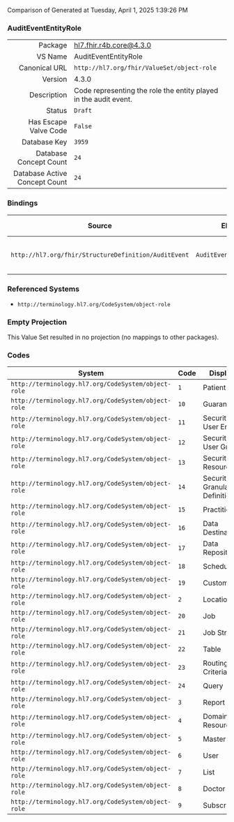 Comparison of 
Generated at Tuesday, April 1, 2025 1:39:26 PM

### AuditEventEntityRole

|      |     |
| ---: | --- |
| Package | hl7.fhir.r4b.core@4.3.0 |
| VS Name | AuditEventEntityRole |
| Canonical URL | `http://hl7.org/fhir/ValueSet/object-role` |
| Version | 4.3.0 |
| Description | Code representing the role the entity played in the audit event. |
| Status | `Draft` |
| Has Escape Valve Code | `False` |
| Database Key | `3959` |
| Database Concept Count | `24` |
| Database Active Concept Count | `24` |
### Bindings

| Source | Element | Binding | Strength | Element Short |
| ------ | ------- | ------- | -------- | ------------- |
| `http://hl7.org/fhir/StructureDefinition/AuditEvent` | `AuditEvent.entity.role` | `http://hl7.org/fhir/ValueSet/object-role` | `Extensible` | What role the entity played |

### Referenced Systems

* `http://terminology.hl7.org/CodeSystem/object-role`
### Empty Projection

This Value Set resulted in no projection (no mappings to other packages).

### Codes

| System | Code | Display |
| ------ | ---- | ------- |
| `http://terminology.hl7.org/CodeSystem/object-role` | `1` | Patient |
| `http://terminology.hl7.org/CodeSystem/object-role` | `10` | Guarantor |
| `http://terminology.hl7.org/CodeSystem/object-role` | `11` | Security User Entity |
| `http://terminology.hl7.org/CodeSystem/object-role` | `12` | Security User Group |
| `http://terminology.hl7.org/CodeSystem/object-role` | `13` | Security Resource |
| `http://terminology.hl7.org/CodeSystem/object-role` | `14` | Security Granularity Definition |
| `http://terminology.hl7.org/CodeSystem/object-role` | `15` | Practitioner |
| `http://terminology.hl7.org/CodeSystem/object-role` | `16` | Data Destination |
| `http://terminology.hl7.org/CodeSystem/object-role` | `17` | Data Repository |
| `http://terminology.hl7.org/CodeSystem/object-role` | `18` | Schedule |
| `http://terminology.hl7.org/CodeSystem/object-role` | `19` | Customer |
| `http://terminology.hl7.org/CodeSystem/object-role` | `2` | Location |
| `http://terminology.hl7.org/CodeSystem/object-role` | `20` | Job |
| `http://terminology.hl7.org/CodeSystem/object-role` | `21` | Job Stream |
| `http://terminology.hl7.org/CodeSystem/object-role` | `22` | Table |
| `http://terminology.hl7.org/CodeSystem/object-role` | `23` | Routing Criteria |
| `http://terminology.hl7.org/CodeSystem/object-role` | `24` | Query |
| `http://terminology.hl7.org/CodeSystem/object-role` | `3` | Report |
| `http://terminology.hl7.org/CodeSystem/object-role` | `4` | Domain Resource |
| `http://terminology.hl7.org/CodeSystem/object-role` | `5` | Master file |
| `http://terminology.hl7.org/CodeSystem/object-role` | `6` | User |
| `http://terminology.hl7.org/CodeSystem/object-role` | `7` | List |
| `http://terminology.hl7.org/CodeSystem/object-role` | `8` | Doctor |
| `http://terminology.hl7.org/CodeSystem/object-role` | `9` | Subscriber |
